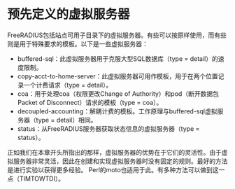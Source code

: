 # 预先定义的虚拟服务器
FreeRADIUS包括站点可用子目录下的虚拟服务器。有些可以按原样使用，而有些则是用于特殊要求的模板。以下是一些虚拟服务器：
+ buffered-sql：此虚拟服务器用于克服大型SQL数据库（type = detail）的速度限制。
+ copy-acct-to-home-server：此虚拟服务器可用作模板，用于在两个位置记录一个计费请求（type = detail）。
+ coa：用于处理coa（权限更改Change of Authority）和pod（断开数据包Packet of Disconnect）请求的模板（type = coa）。
+ decoupled-accounting：解耦计费的模板。工作原理与buffered-sql虚拟服务器（type = detail）相同。
+ status：从FreeRADIUS服务器获取状态信息的虚拟服务器（type = status）。

正如我们在本章开头所指出的那样，虚拟服务器的优势在于它们的灵活性。由于虚拟服务器非常灵活，因此在创建和实现虚拟服务器时没有固定的规则。最好的方法是进行实验以获得更多经验。 Perl的moto也适用于此。有多种方法可以做到这一点（TIMTOWTDI）。